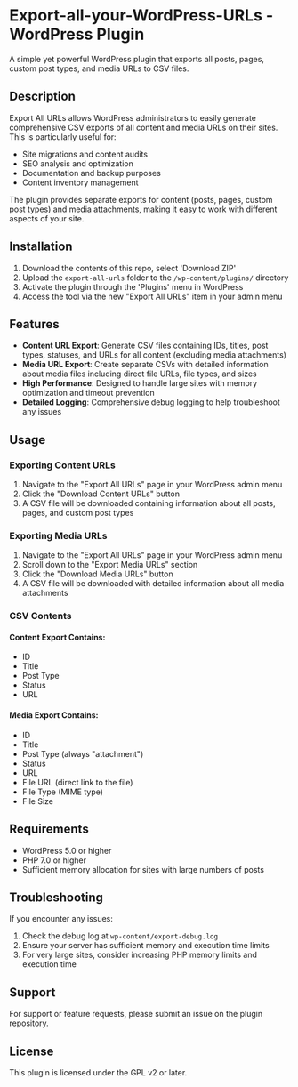 # Export-all-your-WordPress-URLs - WordPress Plugin

A simple yet powerful WordPress plugin that exports all posts, pages, custom post types, and media URLs to CSV files.

## Description

Export All URLs allows WordPress administrators to easily generate comprehensive CSV exports of all content and media URLs on their sites. This is particularly useful for:

- Site migrations and content audits
- SEO analysis and optimization
- Documentation and backup purposes
- Content inventory management

The plugin provides separate exports for content (posts, pages, custom post types) and media attachments, making it easy to work with different aspects of your site.

## Installation

1. Download the contents of this repo, select 'Download ZIP'
2. Upload the `export-all-urls` folder to the `/wp-content/plugins/` directory
3. Activate the plugin through the 'Plugins' menu in WordPress
4. Access the tool via the new "Export All URLs" item in your admin menu

## Features

- **Content URL Export**: Generate CSV files containing IDs, titles, post types, statuses, and URLs for all content (excluding media attachments)
- **Media URL Export**: Create separate CSVs with detailed information about media files including direct file URLs, file types, and sizes
- **High Performance**: Designed to handle large sites with memory optimization and timeout prevention
- **Detailed Logging**: Comprehensive debug logging to help troubleshoot any issues

## Usage

### Exporting Content URLs

1. Navigate to the "Export All URLs" page in your WordPress admin menu
2. Click the "Download Content URLs" button
3. A CSV file will be downloaded containing information about all posts, pages, and custom post types

### Exporting Media URLs

1. Navigate to the "Export All URLs" page in your WordPress admin menu
2. Scroll down to the "Export Media URLs" section
3. Click the "Download Media URLs" button
4. A CSV file will be downloaded with detailed information about all media attachments

### CSV Contents

#### Content Export Contains:

- ID
- Title
- Post Type
- Status
- URL

#### Media Export Contains:

- ID
- Title
- Post Type (always "attachment")
- Status
- URL
- File URL (direct link to the file)
- File Type (MIME type)
- File Size

## Requirements

- WordPress 5.0 or higher
- PHP 7.0 or higher
- Sufficient memory allocation for sites with large numbers of posts

## Troubleshooting

If you encounter any issues:

1. Check the debug log at `wp-content/export-debug.log`
2. Ensure your server has sufficient memory and execution time limits
3. For very large sites, consider increasing PHP memory limits and execution time

## Support

For support or feature requests, please submit an issue on the plugin repository.

## License

This plugin is licensed under the GPL v2 or later.
